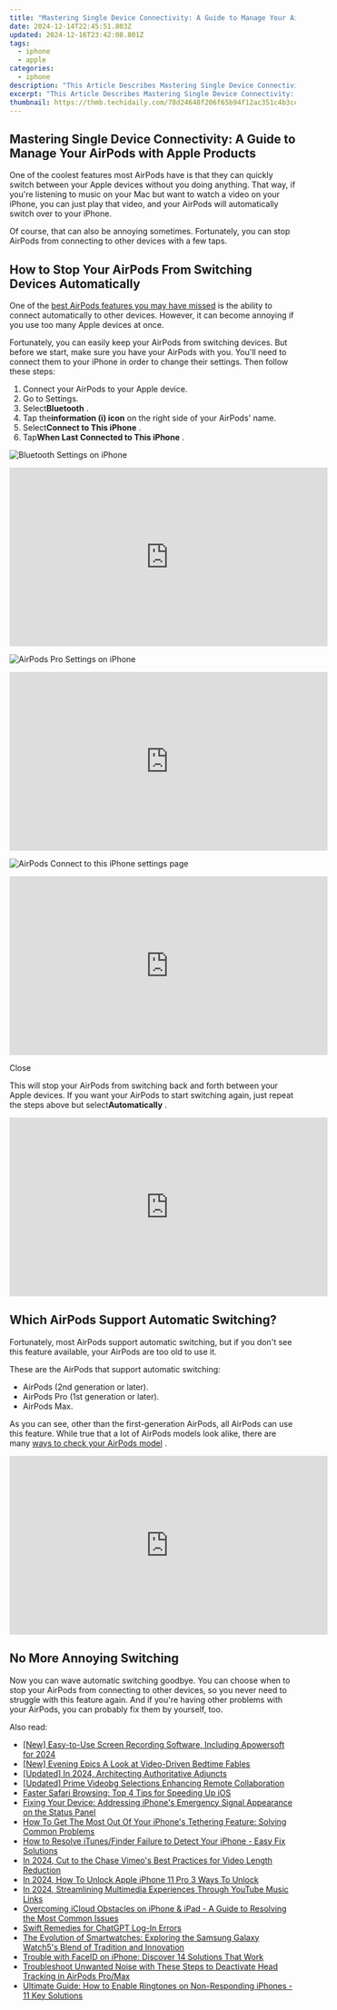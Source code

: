 ```yaml
---
title: "Mastering Single Device Connectivity: A Guide to Manage Your AirPods with Apple Products"
date: 2024-12-14T22:45:51.803Z
updated: 2024-12-16T23:42:08.801Z
tags:
  - iphone
  - apple
categories:
  - iphone
description: "This Article Describes Mastering Single Device Connectivity: A Guide to Manage Your AirPods with Apple Products"
excerpt: "This Article Describes Mastering Single Device Connectivity: A Guide to Manage Your AirPods with Apple Products"
thumbnail: https://thmb.techidaily.com/78d24648f206f65b94f12ac351c4b3ce727b02ece4c292665e0f6b95fb5f60be.jpg
---
```


## Mastering Single Device Connectivity: A Guide to Manage Your AirPods with Apple Products

 One of the coolest features most AirPods have is that they can quickly switch between your Apple devices without you doing anything. That way, if you're listening to music on your Mac but want to watch a video on your iPhone, you can just play that video, and your AirPods will automatically switch over to your iPhone.

 Of course, that can also be annoying sometimes. Fortunately, you can stop AirPods from connecting to other devices with a few taps.

## How to Stop Your AirPods From Switching Devices Automatically

 One of the [best AirPods features you may have missed](http://www.makeuseof.com/airpods-features-might-have-missed/) is the ability to connect automatically to other devices. However, it can become annoying if you use too many Apple devices at once.

 Fortunately, you can easily keep your AirPods from switching devices. But before we start, make sure you have your AirPods with you. You'll need to connect them to your iPhone in order to change their settings. Then follow these steps:

1. Connect your AirPods to your Apple device.
2. Go to Settings.
3. Select**Bluetooth** .
4. Tap the**information (i) icon** on the right side of your AirPods' name.
5. Select**Connect to This iPhone** .
6. Tap**When Last Connected to This iPhone** .

![Bluetooth Settings on iPhone](https://static1.makeuseofimages.com/wordpress/wp-content/uploads/2023/07/bluetooth-settings-iphone.jpeg)

<!-- affiliate ads begin -->
<iframe width="560" height="315" src="https://www.youtube.com/embed/LlVkEwpjKKo?si=hXi-mchMaJvbnIzM" title="YouTube video player" frameborder="0" allow="accelerometer; autoplay; clipboard-write; encrypted-media; gyroscope; picture-in-picture; web-share" referrerpolicy="strict-origin-when-cross-origin" allowfullscreen></iframe>
<!-- affiliate ads end -->

![AirPods Pro Settings on iPhone](https://static1.makeuseofimages.com/wordpress/wp-content/uploads/2023/07/airpods-pro-settings-on-iphone.jpeg)

<!-- affiliate ads begin -->
<iframe width="560" height="315" src="https://www.youtube.com/embed/S0b9szh8vEk?si=NlGzpJ6MN_SJNk5A" title="YouTube video player" frameborder="0" allow="accelerometer; autoplay; clipboard-write; encrypted-media; gyroscope; picture-in-picture; web-share" referrerpolicy="strict-origin-when-cross-origin" allowfullscreen></iframe>
<!-- affiliate ads end -->

![AirPods Connect to this iPhone settings page](https://static1.makeuseofimages.com/wordpress/wp-content/uploads/2023/07/airpods-connect-to-this-iphone-feature.jpeg)

<!-- affiliate ads begin -->
<iframe width="560" height="315" src="https://www.youtube.com/embed/7JBG_O3Vnh4?si=lUO0fta6YPJ50qjg" title="YouTube video player" frameborder="0" allow="accelerometer; autoplay; clipboard-write; encrypted-media; gyroscope; picture-in-picture; web-share" referrerpolicy="strict-origin-when-cross-origin" allowfullscreen></iframe>
<!-- affiliate ads end -->

Close

 This will stop your AirPods from switching back and forth between your Apple devices. If you want your AirPods to start switching again, just repeat the steps above but select**Automatically** .

<!-- affiliate ads begin -->
<iframe width="560" height="315" src="https://www.youtube.com/embed/bXmwwSmYqq4?si=Bb-eJfLnlpeeClyt" title="YouTube video player" frameborder="0" allow="accelerometer; autoplay; clipboard-write; encrypted-media; gyroscope; picture-in-picture; web-share" referrerpolicy="strict-origin-when-cross-origin" allowfullscreen></iframe>
<!-- affiliate ads end -->

## Which AirPods Support Automatic Switching?

 Fortunately, most AirPods support automatic switching, but if you don't see this feature available, your AirPods are too old to use it.

These are the AirPods that support automatic switching:

* AirPods (2nd generation or later).
* AirPods Pro (1st generation or later).
* AirPods Max.

 As you can see, other than the first-generation AirPods, all AirPods can use this feature. While true that a lot of AirPods models look alike, there are many [ways to check your AirPods model](https://www.makeuseof.com/how-to-check-airpods-model/) .

<!-- affiliate ads begin -->
<iframe width="560" height="315" src="https://www.youtube.com/embed/1CdWd06fCwc?si=wzg-68q0jAksPRXp" title="YouTube video player" frameborder="0" allow="accelerometer; autoplay; clipboard-write; encrypted-media; gyroscope; picture-in-picture; web-share" referrerpolicy="strict-origin-when-cross-origin" allowfullscreen></iframe>
<!-- affiliate ads end -->

## No More Annoying Switching

 Now you can wave automatic switching goodbye. You can choose when to stop your AirPods from connecting to other devices, so you never need to struggle with this feature again. And if you're having other problems with your AirPods, you can probably fix them by yourself, too.

<ins class="adsbygoogle"
     style="display:block"
     data-ad-format="autorelaxed"
     data-ad-client="ca-pub-7571918770474297"
     data-ad-slot="1223367746"></ins>

<ins class="adsbygoogle"
     style="display:block"
     data-ad-client="ca-pub-7571918770474297"
     data-ad-slot="8358498916"
     data-ad-format="auto"
     data-full-width-responsive="true"></ins>

<span class="atpl-alsoreadstyle">Also read:</span>
<div><ul>
<li><a href="https://screen-activity-recording.techidaily.com/new-easy-to-use-screen-recording-software-including-apowersoft-for-2024/"><u>[New] Easy-to-Use Screen Recording Software, Including Apowersoft for 2024</u></a></li>
<li><a href="https://some-knowledge.techidaily.com/new-evening-epics-a-look-at-video-driven-bedtime-fables/"><u>[New] Evening Epics A Look at Video-Driven Bedtime Fables</u></a></li>
<li><a href="https://facebook-video-share.techidaily.com/updated-in-2024-architecting-authoritative-adjuncts/"><u>[Updated] In 2024, Architecting Authoritative Adjuncts</u></a></li>
<li><a href="https://digital-screen-recording.techidaily.com/updated-prime-videobg-selections-enhancing-remote-collaboration/"><u>[Updated] Prime Videobg Selections Enhancing Remote Collaboration</u></a></li>
<li><a href="https://fox-that.techidaily.com/faster-safari-browsing-top-4-tips-for-speeding-up-ios/"><u>Faster Safari Browsing: Top 4 Tips for Speeding Up iOS</u></a></li>
<li><a href="https://fox-that.techidaily.com/fixing-your-device-addressing-iphones-emergency-signal-appearance-on-the-status-panel/"><u>Fixing Your Device: Addressing iPhone's Emergency Signal Appearance on the Status Panel</u></a></li>
<li><a href="https://fox-that.techidaily.com/how-to-get-the-most-out-of-your-iphones-tethering-feature-solving-common-problems/"><u>How To Get The Most Out Of Your iPhone's Tethering Feature: Solving Common Problems</u></a></li>
<li><a href="https://fox-that.techidaily.com/how-to-resolve-itunesfinder-failure-to-detect-your-iphone-easy-fix-solutions/"><u>How to Resolve iTunes/Finder Failure to Detect Your iPhone - Easy Fix Solutions</u></a></li>
<li><a href="https://vimeo-videos.techidaily.com/in-2024-cut-to-the-chase-vimeos-best-practices-for-video-length-reduction/"><u>In 2024, Cut to the Chase Vimeo's Best Practices for Video Length Reduction</u></a></li>
<li><a href="https://sim-unlock.techidaily.com/in-2024-how-to-unlock-apple-iphone-11-pro-3-ways-to-unlock-by-drfone-ios/"><u>In 2024, How To Unlock Apple iPhone 11 Pro 3 Ways To Unlock</u></a></li>
<li><a href="https://some-approaches.techidaily.com/in-2024-streamlining-multimedia-experiences-through-youtube-music-links/"><u>In 2024, Streamlining Multimedia Experiences Through YouTube Music Links</u></a></li>
<li><a href="https://fox-that.techidaily.com/overcoming-icloud-obstacles-on-iphone-and-ipad-a-guide-to-resolving-the-most-common-issues/"><u>Overcoming iCloud Obstacles on iPhone & iPad - A Guide to Resolving the Most Common Issues</u></a></li>
<li><a href="https://tech-hub.techidaily.com/swift-remedies-for-chatgpt-log-in-errors/"><u>Swift Remedies for ChatGPT Log-In Errors</u></a></li>
<li><a href="https://buynow-reviews.techidaily.com/the-evolution-of-smartwatches-exploring-the-samsung-galaxy-watch5s-blend-of-tradition-and-innovation/"><u>The Evolution of Smartwatches: Exploring the Samsung Galaxy Watch5's Blend of Tradition and Innovation</u></a></li>
<li><a href="https://fox-that.techidaily.com/trouble-with-faceid-on-iphone-discover-14-solutions-that-work/"><u>Trouble with FaceID on iPhone: Discover 14 Solutions That Work</u></a></li>
<li><a href="https://fox-that.techidaily.com/troubleshoot-unwanted-noise-with-these-steps-to-deactivate-head-tracking-in-airpods-promax/"><u>Troubleshoot Unwanted Noise with These Steps to Deactivate Head Tracking in AirPods Pro/Max</u></a></li>
<li><a href="https://fox-that.techidaily.com/ultimate-guide-how-to-enable-ringtones-on-non-responding-iphones-11-key-solutions/"><u>Ultimate Guide: How to Enable Ringtones on Non-Responding iPhones - 11 Key Solutions</u></a></li>
</ul></div>

